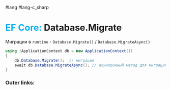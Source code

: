 #lang #lang-c_sharp
# <font color="#00b0f0">EF Core:</font> Database.Migrate

 Миграции в `runtime` - `Database.Migrate()` / `Database.MigrateAsync()`
 
```csharp
using (ApplicationContext db = new ApplicationContext())
{
	db.Database.Migrate();  // миграция
	await db.Database.MigrateAsync(); // асинхронный метод для миграции
}
```

### Outer links: